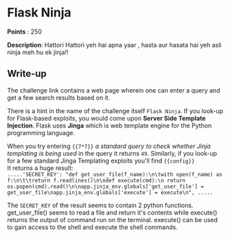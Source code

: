 # Flask Ninja

**Points** : 250

**Description**:
Hattori Hattori yeh hai apna yaar , hasta aur hasata hai yeh asli ninja meh hu ek jinja!!

## Write-up

The challenge link contains a web page wherein one can enter a query and get a few search results based on it.

There is a hint in the name of the challenge itself `Flask Ninja`. If you look-up for Flask-based exploits, you would come upon **Server Side Template Injection**. Flask uses **Jinga** which is web template engine for the Python programming language.

When you try entering `{{7*7}}` *a standard query to check whether Jinja templating is being used* in the query it returns `49`. Similarly, if you look-up for a few standard Jinga Templating exploits you'll find `{{config}}` <br>
It returns a huge result:<br>
`.....'SECRET_KEY': "def get_user_file(f_name):\n\twith open(f_name) as f:\n\t\treturn f.readlines()\n\ndef execute(cmd):\n return os.popen(cmd).read()\n\napp.jinja_env.globals['get_user_file'] = get_user_file\napp.jinja_env.globals['execute'] = execute\n", .....`

The `SECRET_KEY` of the result seems to contain 2 python functions. get_user_file() seems to read a file and return it's contents while execute() returns the output of command run on the terminal. execute() can be used to gain access to the shell and execute the shell commands. 